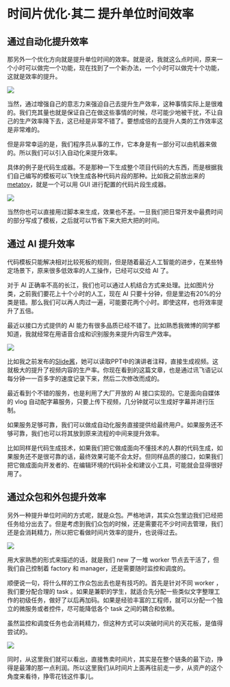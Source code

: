 # 时间片优化·其二 提升单位时间效率


## 通过自动化提升效率

那另外一个优化方向就是提升单位时间的效率。就是说，我就这么点时间，原来一个小时可以做完一个功能，现在找到了一个新办法，一个小时可以做完十个功能，这就是效率的提升。

![](https://theseven.ftqq.com/20200407150303.png)

当然，通过增强自己的意志力来强迫自己去提升生产效率，这种事情实际上是很难的。我们充其量也就是保证自己在做这些事情的时候，尽可能少地被干扰，不让自己的生产效率降下去，这已经是非常不错了。要想成倍的去提升人类的工作效率这是非常难的。

但是非常幸运的是，我们程序员从事的工作，它本身是有一部分可以由机器来做的。所以我们可以引入自动化来提升效率。


具体的例子是代码生成器。不是那种一下生成整个项目代码的大东西，而是根据我们自己编写的模板可以飞快生成各种代码片段的那种。比如我之前放出来的[metatoy](https://weibo.com/1088413295/IpOAqcs7h?type=comment)，就是一个可以用 GUI 进行配置的代码片段生成器。

![](https://theseven.ftqq.com/20200407150431.png)

当然你也可以直接用过脚本来生成，效果也不差。一旦我们把日常开发中最费时间的部分写成了模板，之后就可以节省下来大把大把的时间。

## 通过 AI 提升效率

代码模板只能解决相对比较死板的规则，但是随着最近人工智能的进步，在某些特定场景下，原来很多低效率的人工操作，已经可以交给 AI 了。

对于 AI 正确率不高的长江，我们也可以通过人机结合方式来处理。比如图片分类，之前我们要花上十个小时的人工，现在 AI 只要十分钟，但是里边有20%的分类是错。那么我们可以再人肉过一遍，可能要花两个小时。即使这样，也将效率提升了五倍。

最近以接口方式提供的 AI 能力有很多品质已经不错了。比如熟悉我微博的同学都知道，我就经常在用语音合成和识别服务来提升内容生产效率。

![](https://theseven.ftqq.com/20200407142728.png)

比如我之前发布的[Slide酱](http://slide.ftqq.com/)，她可以读取PPT中的演讲者注释，直接生成视频。这就极大的提升了视频内容的生产率。你现在看到的这篇文章，也是通过讯飞语记以每分钟一一百多字的速度记录下来，然后二次修改而成的。

最近看到个不错的服务，也是利用了大厂开放的 AI 接口实现的。它是面向自媒体的 vlog 自动配字幕服务，只要上传下视频，几分钟就可以生成好字幕并进行压制。

如果服务足够可靠，我们可以做成自动化服务直接提供给最终用户。如果服务还不够可靠，我们也可以将其放到原来流程的中间来提升效率。

比如同样是代码生成技术，如果我们把它做成面向不懂技术的人群的代码生成，如果服务还不是很可靠的话，最终效果可能不会太好。但同样品质的接口，如果我们把它做成面向开发者的、在编辑环境的代码补全和建议小工具，可能就会显得很好用了。

## 通过众包和外包提升效率

另外一种提升单位时间的方式呢，就是众包。严格地讲，其实众包里边我们已经把任务给分出去了。但是考虑到我们众包的时候，还是需要花不少时间去管理，我们还是会消耗精力，所以把它看做时间片效率的提升，也说得过去。

![](https://theseven.ftqq.com/20200407144645.png)

用大家熟悉的形式来描述的话，就是我们 new 了一堆 worker 节点去干活了，但我们自己控制着 factory 和 manager，还是需要随时监控和调度的。


顺便说一句，将什么样的工作众包出去也是有技巧的。首先是针对不同 worker ，我们要分配合理的 task 。如果是兼职的学生，就适合先分配一些类似文字整理工作的初级任务，做好了以后再加码。如果是经验丰富的工程师，就可以分配一个独立的微服务或者控件，尽可能降低各个 task 之间的耦合和依赖。

虽然监控和调度任务也会消耗精力，但这种方式可以突破时间片的天花板，是值得尝试的。

![](https://theseven.ftqq.com/20200407145514.png)

同时，从这里我们就可以看出，直接售卖时间片，其实是在整个链条的最下边，挣得是最薄的那一点利润。所以这里我们从时间片上面再往前走一步，从资产的这个角度来看待，挣零花钱这件事儿。
